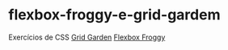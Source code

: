 # flexbox-froggy-e-grid-gardem
Exercícios de CSS
[Grid Garden](https://user-images.githubusercontent.com/92105095/151726029-cb2c2586-f42b-45ce-83d9-dd540ca4b6fb.png)
[Flexbox Froggy](https://user-images.githubusercontent.com/92105095/151726092-a4986c05-35da-4419-8fde-7fe710ab17cd.png)
